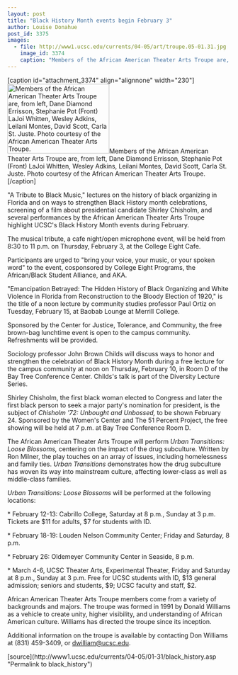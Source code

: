 ```yaml
---
layout: post
title: "Black History Month events begin February 3"
author: Louise Donahue
post_id: 3375
images:
  - file: http://www1.ucsc.edu/currents/04-05/art/troupe.05-01.31.jpg
    image_id: 3374
    caption: "Members of the African American Theater Arts Troupe are, from left, Dane Diamond Errisson, Stephanie Pot (Front) LaJoi Whitten, Wesley Adkins, Leilani Montes, David Scott, Carla St. Juste. Photo courtesy of the African American Theater Arts Troupe."
---
```


[caption id="attachment_3374" align="alignnone" width="230"]<a href="http://localhost/mysite/wp-content/uploads/2005/01/troupe.05-01.31.jpg"><img class="size-full wp-image-3374" src="http://localhost/mysite/wp-content/uploads/2005/01/troupe.05-01.31.jpg" alt="Members of the African American Theater Arts Troupe are, from left, Dane Diamond Errisson, Stephanie Pot (Front) LaJoi Whitten, Wesley Adkins, Leilani Montes, David Scott, Carla St. Juste. Photo courtesy of the African American Theater Arts Troupe." width="230" height="157" /></a>Members of the African American Theater Arts Troupe are, from left, Dane Diamond Errisson, Stephanie Pot (Front) LaJoi Whitten, Wesley Adkins, Leilani Montes, David Scott, Carla St. Juste. Photo courtesy of the African American Theater Arts Troupe.[/caption]
<a name="content" id="content"></a>
<p>
  "A Tribute to Black Music," lectures on the history of black organizing in Florida and on ways to strengthen Black History month celebrations, screening of a film about presidential candidate Shirley Chisholm, and several performances by the African American Theater Arts Troupe highlight UCSC's Black History Month events during February.
</p>
<p>
  The musical tribute, a cafe night/open microphone event, will be held from 8:30 to 11 p.m. on Thursday, February 3, at the College Eight Cafe.
</p>
<p>
  Participants are urged to "bring your voice, your music, or your spoken word" to the event, cosponsored by College Eight Programs, the African/Black Student Alliance, and AKA.<br>
</p>
<p>
  "Emancipation Betrayed: The Hidden History of Black Organizing and White Violence in Florida from Reconstruction to the Bloody Election of 1920," is the title of a noon lecture by community studies professor Paul Ortiz on Tuesday, February 15, at Baobab Lounge at Merrill College.
</p>
<p>
  Sponsored by the Center for Justice, Tolerance, and Community, the free brown-bag lunchtime event is open to the campus community. Refreshments will be provided.<br>
</p>
<p>
  Sociology professor John Brown Childs will discuss ways to honor and strengthen the celebration of Black History Month during a free lecture for the campus community at noon on Thursday, February 10, in Room D of the Bay Tree Conference Center. Childs's talk is part of the Diversity Lecture Series.
</p>
<p>
  Shirley Chisholm, the first black woman elected to Congress and later the first black person to seek a major party's nomination for president, is the subject of <i>Chisholm '72: Unbought and Unbossed,</i> to be shown February 24. Sponsored by the Women's Center and The 51 Percent Project, the free showing will be held at 7 p.m. at Bay Tree Conference Room D.<br>
</p>
<p>
  The African American Theater Arts Troupe will perform <i>Urban Transitions: Loose Blossoms,</i> centering on the impact of the drug subculture. Written by Ron Milner, the play touches on an array of issues, including homelessness and family ties. <i>Urban Transitions</i> demonstrates how the drug subculture has woven its way into mainstream culture, affecting lower-class as well as middle-class families.<br>
</p>
<p>
  <i>Urban Transitions: Loose Blossoms</i> will be performed at the following locations:<br>
</p>
<p>
  * February 12-13: Cabrillo College, Saturday at 8 p.m., Sunday at 3 p.m. Tickets are $11 for adults, $7 for students with ID.<br>
</p>
<p>
  * February 18-19: Louden Nelson Community Center; Friday and Saturday, 8 p.m.<br>
</p>
<p>
  * February 26: Oldemeyer Community Center in Seaside, 8 p.m.<br>
</p>
<p>
  * March 4-6, UCSC Theater Arts, Experimental Theater, Friday and Saturday at 8 p.m., Sunday at 3 p.m. Free for UCSC students with ID, $13 general admission; seniors and students, $9; UCSC faculty and staff, $2.<br>
</p>
<p>
  African American Theater Arts Troupe members come from a variety of backgrounds and majors. The troupe was formed in 1991 by Donald Williams as a vehicle to create unity, higher visibility, and understanding of African American culture. Williams has directed the troupe since its inception.<br>
</p>
<p>
  Additional information on the troupe is available by contacting Don Williams at (831) 459-3409, or <a href="mailto:dwilliam@cats.ucsc.edu">dwilliam@ucsc.edu</a>.<br>
</p>
[source](http://www1.ucsc.edu/currents/04-05/01-31/black_history.asp "Permalink to black_history")
